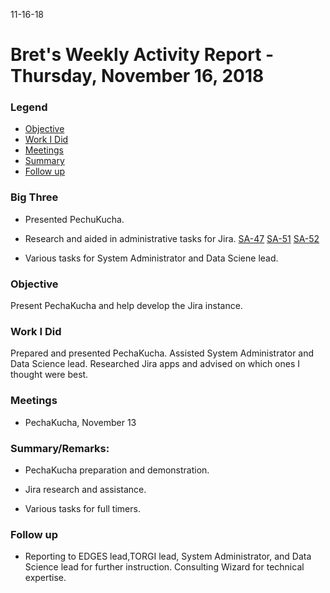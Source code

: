 11-16-18
# Bret's Weekly Activity Report - Thursday, November 16, 2018
### Legend
 - [Objective](#objective)
 - [Work I Did](#work-i-did)
 - [Meetings](#meetings)
 - [Summary](#summary)
 - [Follow up](#follow-up)

### Big Three

- Presented PechuKucha. 

- Research and aided in administrative tasks for Jira. [SA-47](https://jira.supermicro0.opswerx.org/browse/SA-47?filter=-1 "Outlook Integration for Jira") [SA-51](https://jira.supermicro0.opswerx.org/browse/SA-51?filter=-1 "Jira Incoming Mail Handler") [SA-52](https://jira.supermicro0.opswerx.org/browse/SA-52?filter=-1 "JIRA")

- Various tasks for System Administrator and Data Sciene lead. 

### Objective

Present PechaKucha and help develop the Jira instance. 

### Work I Did

Prepared and presented PechaKucha. Assisted System Administrator and Data Science lead. Researched Jira apps and advised on which ones I thought were best. 


### Meetings
  - PechaKucha, November 13

### Summary/Remarks:

- PechaKucha preparation and demonstration.  

- Jira research and assistance. 

- Various tasks for full timers. 


### Follow up

- Reporting to EDGES lead,TORGI lead, System Administrator, and Data Science lead for further instruction. Consulting Wizard for technical expertise.
